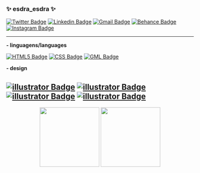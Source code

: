 ### ✨ esdra_esdra ✨

[![Twitter Badge](https://img.shields.io/badge/-esdra_esdra-1ca0f1?style=flat-square&logo=twitter&logoColor=white&link=https://twitter.com/esdra_esdra)](https://twitter.com/esdra_esdra)
[![Linkedin Badge](https://img.shields.io/badge/-esdra-blue?style=flat-square&logo=Linkedin&logoColor=white&link=https://linkedin.com/in/esdras-alves/)](https://linkedin.com/in/esdras-alves/)
[![Gmail Badge](https://img.shields.io/badge/-esdraG_alves@hotmail.com-c14438?style=flat-square&logo=Gmail&logoColor=white&link=mailto:esdraG_alves@hotmail.com)](mailto:esdraG_alves@hotmail.com)
[![Behance Badge](https://img.shields.io/badge/-esdras-1ca0f1?style=flat-square&logo=behance&logoColor=white&link=https://www.behance.net/esdras)](https://www.behance.net/esdras)
[![Instagram Badge](https://img.shields.io/badge/-esdra_esdra-e82a3a?style=flat-square&logo=instagram&logoColor=white&link=https://www.instagram.com/esdra_esdra/)](https://www.instagram.com/esdra_esdra/)

-----------------------------------------------------------------------------------------------------------------------------------------------------------------------

**- linguagens/languages**

[![HTML5 Badge](https://img.shields.io/badge/-HTML5-f0781d?style=flat-square&logo=html5&logoColor=white)](html5)
[![CSS Badge](https://img.shields.io/badge/-CSS-4287f5?style=flat-square&logo=css3&logoColor=white)](css)
[![GML Badge](https://img.shields.io/badge/-Game_Maker_Studio_2-198c29?style=flat-square&logo=gamemakerstudio2&logoColor=white)](html5)

**- design**

[![illustrator Badge](https://img.shields.io/badge/-Adobe_Illustrator-4287f5?style=flat-square&logo=adobeillustrator&logoColor=white)](html5)
[![illustrator Badge](https://img.shields.io/badge/-Adobe_Photoshop-f0781d?style=flat-square&logo=adobephotoshop&logoColor=white)](html5)
[![illustrator Badge](https://img.shields.io/badge/-Adobe_After_Effects-4a2399?style=flat-square&logo=adobeaftereffects&logoColor=white)](html5)
[![illustrator Badge](https://img.shields.io/badge/-Adobe_Premiere-4a2399?style=flat-square&logo=adobepremierepro&logoColor=white)](html5)
-------------------------------------------------------------------------------------------------------------------------------------------------------------------------

<div align="center">
  <img height="160em" src="https://github-readme-stats.vercel.app/api?username=esdraesdra&show_icons=true&theme=tokyonight&include_all_commits=true&count_private=true"/>
  <img height="160em" src="https://github-readme-stats.vercel.app/api/top-langs/?username=esdraesdra&layout=compact&langs_count=7&theme=tokyonight"/>
</div>
